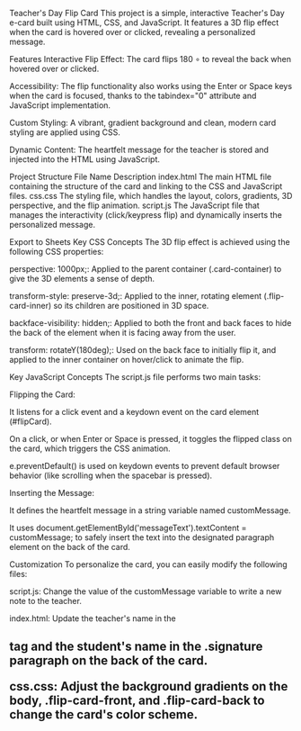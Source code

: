 Teacher's Day Flip Card
This project is a simple, interactive Teacher's Day e-card built using HTML, CSS, and JavaScript. It features a 3D flip effect when the card is hovered over or clicked, revealing a personalized message.

Features
Interactive Flip Effect: The card flips 180 
∘
  to reveal the back when hovered over or clicked.

Accessibility: The flip functionality also works using the Enter or Space keys when the card is focused, thanks to the tabindex="0" attribute and JavaScript implementation.

Custom Styling: A vibrant, gradient background and clean, modern card styling are applied using CSS.

Dynamic Content: The heartfelt message for the teacher is stored and injected into the HTML using JavaScript.

Project Structure
File Name	Description
index.html	The main HTML file containing the structure of the card and linking to the CSS and JavaScript files.
css.css	The styling file, which handles the layout, colors, gradients, 3D perspective, and the flip animation.
script.js	The JavaScript file that manages the interactivity (click/keypress flip) and dynamically inserts the personalized message.

Export to Sheets
Key CSS Concepts
The 3D flip effect is achieved using the following CSS properties:

perspective: 1000px;: Applied to the parent container (.card-container) to give the 3D elements a sense of depth.

transform-style: preserve-3d;: Applied to the inner, rotating element (.flip-card-inner) so its children are positioned in 3D space.

backface-visibility: hidden;: Applied to both the front and back faces to hide the back of the element when it is facing away from the user.

transform: rotateY(180deg);: Used on the back face to initially flip it, and applied to the inner container on hover/click to animate the flip.

Key JavaScript Concepts
The script.js file performs two main tasks:

Flipping the Card:

It listens for a click event and a keydown event on the card element (#flipCard).

On a click, or when Enter or Space is pressed, it toggles the flipped class on the card, which triggers the CSS animation.

e.preventDefault() is used on keydown events to prevent default browser behavior (like scrolling when the spacebar is pressed).

Inserting the Message:

It defines the heartfelt message in a string variable named customMessage.

It uses document.getElementById('messageText').textContent = customMessage; to safely insert the text into the designated paragraph element on the back of the card.

Customization
To personalize the card, you can easily modify the following files:

script.js: Change the value of the customMessage variable to write a new note to the teacher.

index.html: Update the teacher's name in the <h2> tag and the student's name in the .signature paragraph on the back of the card.

css.css: Adjust the background gradients on the body, .flip-card-front, and .flip-card-back to change the card's color scheme.
